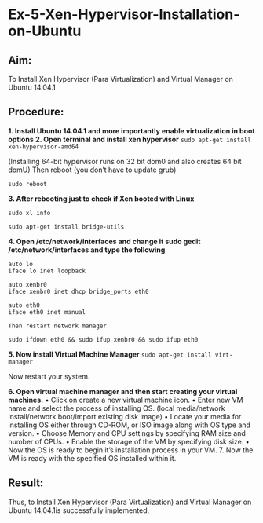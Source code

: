 # Ex-5-Xen-Hypervisor-Installation-on-Ubuntu

## Aim:

To Install Xen Hypervisor (Para Virtualization) and Virtual Manager on Ubuntu 14.04.1

## Procedure:

**1.	Install Ubuntu 14.04.1 and more importantly enable virtualization in boot options**
**2.	Open terminal and install xen hypervisor**
```sudo apt-get install xen-hypervisor-amd64```

(Installing 64-bit hypervisor runs on 32 bit dom0 and also creates 64 bit domU) Then reboot (you don’t have to update grub)

```sudo reboot```

**3.	After rebooting just to check if Xen booted with Linux**
```
sudo xl info

sudo apt-get install bridge-utils
```

**4.	Open /etc/network/interfaces and change it sudo gedit /etc/network/interfaces and type the following**
```
auto lo
iface lo inet loopback

auto xenbr0
iface xenbr0 inet dhcp bridge_ports eth0

auto eth0
iface eth0 inet manual

Then restart network manager

sudo ifdown eth0 && sudo ifup xenbr0 && sudo ifup eth0
```

**5.	Now install Virtual Machine Manager**
```sudo apt-get install virt-manager```
 
Now restart your system.

**6.	Open virtual machine manager and then start creating your virtual machines.**
•	Click on create a new virtual machine icon.
•	Enter new VM name and select the process of installing OS.
(local media/network install/network boot/import existing disk image)
•	Locate your media for installing OS either through CD-ROM, or ISO image along with OS type and version.
•	Choose Memory and CPU settings by specifying RAM size and number of CPUs.
•	Enable the storage of the VM by specifying disk size.
•	Now the OS is ready to begin it’s installation process in your VM.
7.	Now the VM is ready with the specified OS installed within it.









## Result:
Thus, to Install Xen Hypervisor (Para Virtualization) and Virtual Manager on Ubuntu 14.04.1is successfully implemented.
